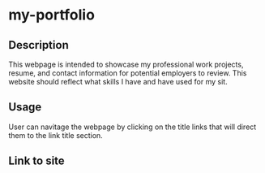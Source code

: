 # my-portfolio

## Description
This webpage is intended to showcase my professional work projects, resume, and contact information for potential employers to review. This website should reflect what skills I have and have used for my sit. 

## Usage
User can navitage the webpage by clicking on the title links that will direct them to the link title section. 

## Link to site


